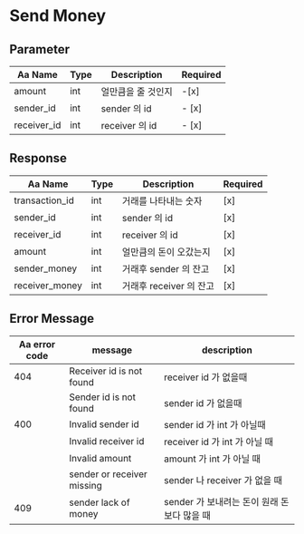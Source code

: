 # Send Money 


## Parameter 
|Aa Name|Type|Description|Required|
|-------|----|-----------|--------|
|amount|int|얼만큼을 줄 것인지|-[x]|
|sender_id|int|sender 의 id|- [x]|
|receiver_id|int|receiver 의 id|- [x]| 

## Response 
|Aa Name|Type|Description|Required| 
|-------|---|------|----|
|transaction_id|int|거래를 나타내는 숫자|[x]|
|sender_id|int|sender 의 id|[x]| 
|receiver_id|int|receiver 의 id|[x]|
|amount|int|얼만큼의 돈이 오갔는지|[x]| 
|sender_money|int|거래후 sender 의 잔고|[x]|
|receiver_money|int|거래후 receiver 의 잔고|[x]|

## Error Message 
|Aa error code|message|description| 
|---|---|---|
|404|Receiver id is not found|receiver id 가 없을때|
||Sender id is not found|sender id 가 없을때|
|400|Invalid sender id|sender id 가 int 가 아닐때|
||Invalid receiver id|receiver id 가 int 가 아닐 때| 
||Invalid amount|amount 가 int 가 아닐 때| 
||sender or receiver missing|sender 나 receiver 가 없을 때|
|409|sender lack of money|sender 가 보내려는 돈이 원래 돈보다 많을 때| 